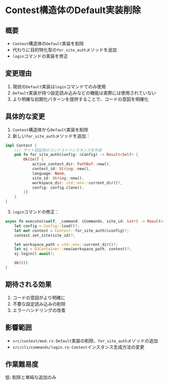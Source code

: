 # Contest構造体のDefault実装削除

## 概要
- `Contest`構造体の`Default`実装を削除
- 代わりに目的特化型の`for_site_auth`メソッドを追加
- `login`コマンドの実装を修正

## 変更理由
1. 現状の`Default`実装は`login`コマンドでのみ使用
2. `Default`実装が持つ設定読み込みなどの機能は実際には使用されていない
3. より明確な初期化パターンを提供することで、コードの意図を明確化

## 具体的な変更
1. `Contest`構造体から`Default`実装を削除
2. 新しい`for_site_auth`メソッドを追加：
```rust
impl Contest {
    /// サイト認証用のコンテストインスタンスを作成
    pub fn for_site_auth(config: &Config) -> Result<Self> {
        Ok(Self {
            active_contest_dir: PathBuf::new(),
            contest_id: String::new(),
            language: None,
            site_id: String::new(),
            workspace_dir: std::env::current_dir()?,
            config: config.clone(),
        })
    }
}
```

3. `login`コマンドの修正：
```rust
async fn execute(&self, _command: &Commands, site_id: &str) -> Result<()> {
    let config = Config::load()?;
    let mut contest = Contest::for_site_auth(&config)?;
    contest.set_site(site_id)?;

    let workspace_path = std::env::current_dir()?;
    let oj = OJContainer::new(workspace_path, contest)?;
    oj.login().await?;

    Ok(())
}
```

## 期待される効果
1. コードの意図がより明確に
2. 不要な設定読み込みの削除
3. エラーハンドリングの改善

## 影響範囲
- `src/contest/mod.rs`: `Default`実装の削除、`for_site_auth`メソッドの追加
- `src/cli/commands/login.rs`: `Contest`インスタンス生成方法の変更

## 作業難易度
低: 削除と単純な追加のみ 